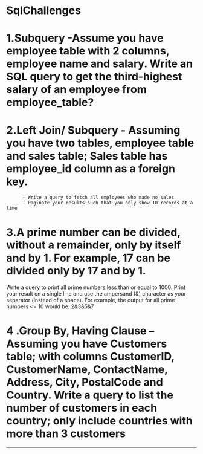 # SqlChallenges

# 1.Subquery -Assume you have employee table with 2 columns, employee name and salary. Write an SQL query to get the third-highest salary of an employee from employee_table?
# 2.Left Join/ Subquery - Assuming you have two tables, employee table and sales table; Sales table has employee_id column as a foreign key. 
          - Write a query to fetch all employees who made no sales
          - Paginate your results such that you only show 10 records at a time
# 3.A prime number can be divided, without a remainder, only by itself and by 1. For example, 17 can be divided only by 17 and by 1.
Write a query to print all prime numbers less than or equal to 1000. Print your result on a single line and use the ampersand (&) character as your separator (instead of a space).
For example, the output for all prime numbers <= 10 would be:
2&3&5&7

# 4 .Group By, Having Clause – Assuming you have Customers table; with columns CustomerID, CustomerName, ContactName, Address, City, PostalCode and Country. Write a query to list the number of customers in each country; only include countries with more than 3 customers  
***

